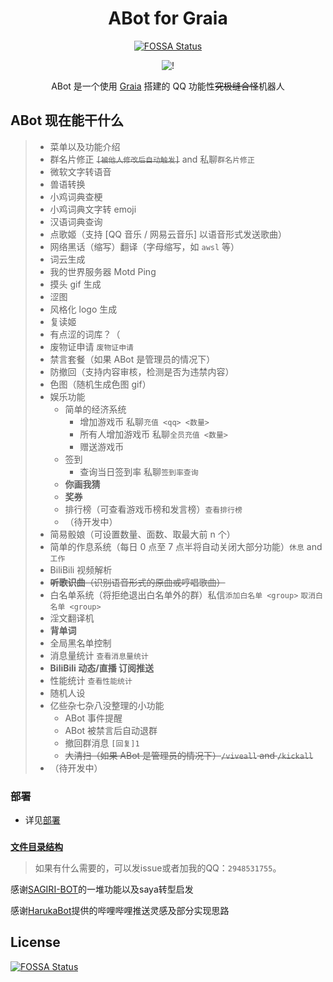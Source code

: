 <div align="center">

# ABot for Graia
[![FOSSA Status](https://app.fossa.com/api/projects/git%2Bgithub.com%2Fdjkcyl%2FABot-Graia.svg?type=shield)](https://app.fossa.com/projects/git%2Bgithub.com%2Fdjkcyl%2FABot-Graia?ref=badge_shield)

![!](https://count.getloli.com/get/@ABot-Graia?theme=rule34)

ABot 是一个使用 [Graia](https://github.com/GraiaProject/Application) 搭建的 QQ 功能性<del>究极缝合怪</del>机器人

</div>

## ABot 现在能干什么

> - 菜单以及功能介绍
> - 群名片修正 ~~`[被他人修改后自动触发]`~~ and 私聊`群名片修正`
> - 微软文字转语音
> - 兽语转换
> - 小鸡词典查梗
> - 小鸡词典文字转 emoji
> - 汉语词典查询
> - 点歌姬（支持 \[QQ 音乐 / 网易云音乐\] 以语音形式发送歌曲）
> - 网络黑话（缩写）翻译（字母缩写，如 `awsl` 等）
> - 词云生成
> - 我的世界服务器 Motd Ping
> - 摸头 gif 生成
> - 涩图
> - 风格化 logo 生成
> - 复读姬
> - 有点涩的词库？（
> - 废物证申请 `废物证申请`
> - 禁言套餐（如果 ABot 是管理员的情况下）
> - 防撤回（支持内容审核，检测是否为违禁内容）
> - 色图（随机生成色图 gif）
> - 娱乐功能
>   - 简单的经济系统
>     - 增加游戏币 私聊`充值 <qq> <数量>`
>     - 所有人增加游戏币 私聊`全员充值 <数量>`
>     - 赠送游戏币
>   - 签到
>     - 查询当日签到率 私聊`签到率查询`
>   - **你画我猜**
>   - **奖券**
>   - 排行榜（可查看游戏币榜和发言榜）`查看排行榜`
>   - （待开发中）
> - 简易骰娘（可设置数量、面数、取最大前 n 个）
> - 简单的作息系统（每日 0 点至 7 点半将自动关闭大部分功能）`休息` and `工作`
> - BiliBili 视频解析
> - ~~**听歌识曲**（识别语音形式的原曲或哼唱歌曲）~~
> - 白名单系统（将拒绝退出白名单外的群）私信`添加白名单 <group>` `取消白名单 <group>`
> - 淫文翻译机
> - **背单词**
> - 全局黑名单控制
> - 消息量统计 `查看消息量统计`
> - **BiliBili 动态/直播 订阅推送**
> - 性能统计 `查看性能统计`
> - 随机人设
> - 亿些杂七杂八没整理的小功能
>   - ABot 事件提醒
>   - ABot 被禁言后自动退群
>   - 撤回群消息 `[回复]1`
>   - ~~大清扫（如果 ABot 是管理员的情况下）`/viveall` and `/kickall`~~
> - （待开发中）

### 部署
- 详见[部署](_docs/deploy.md)
### 

[**文件目录结构**](FILES.md)

> 如果有什么需要的，可以发issue或者加我的QQ：`2948531755`。

感谢[SAGIRI-BOT](https://github.com/SAGIRI-kawaii/sagiri-bot)的一堆功能以及saya转型启发

感谢[HarukaBot](https://github.com/SK-415/HarukaBot)提供的哔哩哔哩推送灵感及部分实现思路


## License
[![FOSSA Status](https://app.fossa.com/api/projects/git%2Bgithub.com%2Fdjkcyl%2FABot-Graia.svg?type=large)](https://app.fossa.com/projects/git%2Bgithub.com%2Fdjkcyl%2FABot-Graia?ref=badge_large)
